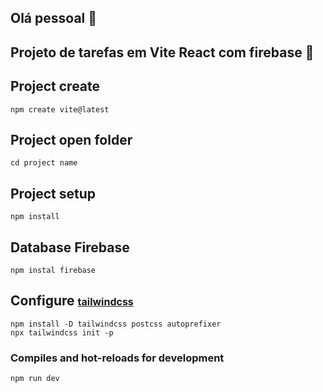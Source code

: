 ## Olá pessoal 👋

## Projeto de tarefas em Vite React com firebase 👋

## Project create
```
npm create vite@latest
```

## Project open folder
```
cd project name
```

## Project setup
```
npm install
```

## Database Firebase
```
npm instal firebase
```

## Configure <span style="font-size: 1rem"> <a href="https://tailwindcss.com/docs/guides/vite" target="_blank">tailwindcss</a> </span>

```
npm install -D tailwindcss postcss autoprefixer
npx tailwindcss init -p
```

### Compiles and hot-reloads for development
```
npm run dev
```
